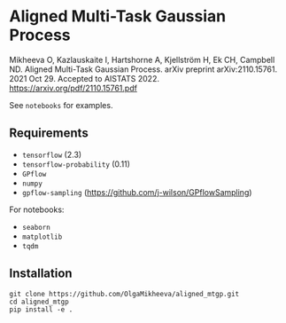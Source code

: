 # Aligned Multi-Task Gaussian Process
Mikheeva O, Kazlauskaite I, Hartshorne A, Kjellström H, Ek CH, Campbell ND. Aligned Multi-Task Gaussian Process. arXiv preprint arXiv:2110.15761. 2021 Oct 29.
Accepted to AISTATS 2022.
https://arxiv.org/pdf/2110.15761.pdf

See `notebooks` for examples.

## Requirements
* `tensorflow` (2.3)
* `tensorflow-probability` (0.11)
* `GPflow`
* `numpy`
* `gpflow-sampling` (https://github.com/j-wilson/GPflowSampling)

For notebooks:
* `seaborn`
* `matplotlib`
* `tqdm`


## Installation
```
git clone https://github.com/OlgaMikheeva/aligned_mtgp.git
cd aligned_mtgp
pip install -e .
```

